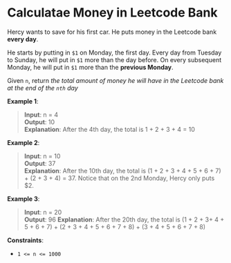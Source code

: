 # Calculatae Money in Leetcode Bank

Hercy wants to save for his first car. He puts money in the Leetcode bank **every day**.

He starts by putting in `$1` on Monday, the first day. Every day from Tuesday to Sunday, he will put in `$1` more than the day before. On every subsequent Monday, he will put in `$1` more than the **previous Monday**.

Given `n`, return *the total amount of money he will have in the Leetcode bank at the end of the `nth` day*
 

**Example 1**:

>**Input**: n = 4  
**Output**: 10  
**Explanation**: After the 4th day, the total is 1 + 2 + 3 + 4 = 10


**Example 2**:

>**Input**: n = 10  
**Output**: 37  
**Explanation**: After the 10th day, the total is (1 + 2 + 3 + 4 + 5 + 6 + 7) + (2 + 3 + 4) = 37. Notice that on the 2nd Monday, Hercy only puts $2.


**Example 3**:

>**Input**: n = 20  
**Output**: 96
**Explanation**: After the 20th day, the total is (1 + 2 + 3+ 4 + 5 + 6 + 7) + (2 + 3 + 4 + 5 + 6 + 7 + 8) + (3 + 4 + 5 + 6 + 7 + 8)
 

**Constraints**:

* `1 <= n <= 1000`